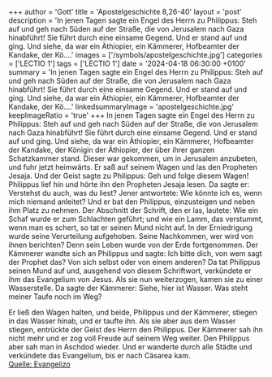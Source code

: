 +++
author = 'Gott'
title = 'Apostelgeschichte 8,26-40'
layout = 'post'
description = 'In jenen Tagen sagte ein Engel des Herrn zu Philippus: Steh auf und geh nach Süden auf der Straße, die von Jerusalem nach Gaza hinabführt! Sie führt durch eine einsame Gegend. Und er stand auf und ging. Und siehe, da war ein Äthiopier, ein Kämmerer, Hofbeamter der Kandake, der Kö....'
images = ['/symbols/apostelgeschichte.jpg']
categories = ['LECTIO 1']
tags = ['LECTIO 1']
date = '2024-04-18 06:30:00 +0100'
summary = 'In jenen Tagen sagte ein Engel des Herrn zu Philippus: Steh auf und geh nach Süden auf der Straße, die von Jerusalem nach Gaza hinabführt! Sie führt durch eine einsame Gegend. Und er stand auf und ging. Und siehe, da war ein Äthiopier, ein Kämmerer, Hofbeamter der Kandake, der Kö....'
linkedsummaryImage = 'apostelgeschichte.jpg'
keepImageRatio = 'true'
+++
In jenen Tagen sagte ein Engel des Herrn zu Philippus: Steh auf und geh nach Süden auf der Straße, die von Jerusalem nach Gaza hinabführt! Sie führt durch eine einsame Gegend.
Und er stand auf und ging. Und siehe, da war ein Äthiopier, ein Kämmerer, Hofbeamter der Kandake, der Königin der Äthiopier, der über ihrer ganzen Schatzkammer stand.<!--more--> Dieser war gekommen, um in Jerusalem anzubeten,
und fuhr jetzt heimwärts. Er saß auf seinem Wagen und las den Propheten Jesaja.
Und der Geist sagte zu Philippus: Geh und folge diesem Wagen!
Philippus lief hin und hörte ihn den Propheten Jesaja lesen. Da sagte er: Verstehst du auch, was du liest?
Jener antwortete: Wie könnte ich es, wenn mich niemand anleitet? Und er bat den Philippus, einzusteigen und neben ihm Platz zu nehmen.
Der Abschnitt der Schrift, den er las, lautete: Wie ein Schaf wurde er zum Schlachten geführt; und wie ein Lamm, das verstummt, wenn man es schert, so tat er seinen Mund nicht auf.
In der Erniedrigung wurde seine Verurteilung aufgehoben. Seine Nachkommen, wer wird von ihnen berichten? Denn sein Leben wurde von der Erde fortgenommen.
Der Kämmerer wandte sich an Philippus und sagte: Ich bitte dich, von wem sagt der Prophet das? Von sich selbst oder von einem anderen?
Da tat Philippus seinen Mund auf und, ausgehend von diesem Schriftwort, verkündete er ihm das Evangelium von Jesus.
Als sie nun weiterzogen, kamen sie zu einer Wasserstelle. Da sagte der Kämmerer: Siehe, hier ist Wasser. Was steht meiner Taufe noch im Weg?

Er ließ den Wagen halten, und beide, Philippus und der Kämmerer, stiegen in das Wasser hinab, und er taufte ihn.
Als sie aber aus dem Wasser stiegen, entrückte der Geist des Herrn den Philippus. Der Kämmerer sah ihn nicht mehr und er zog voll Freude auf seinem Weg weiter.
Den Philippus aber sah man in Aschdod wieder. Und er wanderte durch alle Städte und verkündete das Evangelium, bis er nach Cäsarea kam.<br> [Quelle: Evangelizo](https://evangeliumtagfuertag.org/DE/gospel)